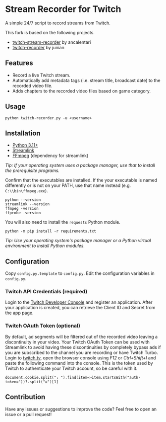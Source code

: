 # Stream Recorder for Twitch

A simple 24/7 script to record streams from Twitch.

This fork is based on the following projects.

- [twitch-stream-recorder](https://github.com/ancalentari/twitch-stream-recorder) by ancalentari
- [twitch-recorder](https://gist.github.com/junian/b41dd8e544bf0e3980c971b0d015f5f6) by junian

## Features

- Record a live Twitch stream.
- Automatically add metadata tags (i.e. stream title, broadcast date) to the recorded video file.
- Adds chapters to the recorded video files based on game category.

## Usage

```
python twitch-recorder.py -u <username>
```

## Installation

- [Python 3.11+](https://www.python.org/downloads/)
- [Streamlink](https://github.com/ancalentari/twitch-stream-recorder)
- [FFmpeg](https://ffmpeg.org/download.html) (dependency for streamlink)

_Tip: If your operating system uses a package manager, use that to install the prerequisite programs._

Confirm that the executables are installed. If the your executable is named differently or is not on your PATH, use that name instead (e.g. `C:\\bin\ffmpeg.exe`).

```
python --version
streamlink --version
ffmpeg -version
ffprobe -version
```

You will also need to install the `requests` Python module.

```
python -m pip install -r requirements.txt
```

_Tip: Use your operating system's package manager or a Python virtual environment to install Python modules._

## Configuration

Copy `config.py.template` to `config.py`. Edit the configuration variables in `config.py`.

### Twitch API Credentials (required)

Login to the [Twitch Developer Console](https://dev.twitch.tv/console/apps) and register an application. After your application is created, you can retrieve the Client ID and Secret from the app page.

### Twitch OAuth Token (optional)

By default, ad segments will be filtered out of the recorded video leaving a discontinuity in your video. Your Twitch OAuth Token can be used with Streamlink to avoid having these discontinuities by completely bypass ads if you are subscribed to the channel you are recording or have Twitch Turbo. Login to [twitch.tv](https://twitch.tv/), open the browser console using _F12_ or _Ctrl+Shift+I_ and paste the following command into the console. This is the token used by Twitch to authenticate your Twitch account, so be careful with it.

```
document.cookie.split("; ").find(item=>item.startsWith("auth-token="))?.split("=")[1]
```

## Contribution

Have any issues or suggestions to improve the code? Feel free to open an issue or a pull request!
